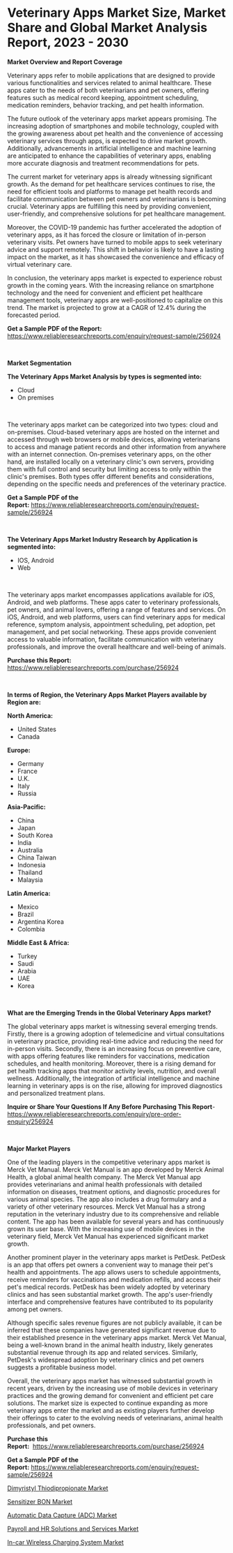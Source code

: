 <p><h1>Veterinary Apps Market Size, Market Share and Global Market Analysis Report, 2023 - 2030</h1></p><p><strong>Market Overview and Report Coverage</strong></p>
<p><p>Veterinary apps refer to mobile applications that are designed to provide various functionalities and services related to animal healthcare. These apps cater to the needs of both veterinarians and pet owners, offering features such as medical record keeping, appointment scheduling, medication reminders, behavior tracking, and pet health information.</p><p>The future outlook of the veterinary apps market appears promising. The increasing adoption of smartphones and mobile technology, coupled with the growing awareness about pet health and the convenience of accessing veterinary services through apps, is expected to drive market growth. Additionally, advancements in artificial intelligence and machine learning are anticipated to enhance the capabilities of veterinary apps, enabling more accurate diagnosis and treatment recommendations for pets.</p><p>The current market for veterinary apps is already witnessing significant growth. As the demand for pet healthcare services continues to rise, the need for efficient tools and platforms to manage pet health records and facilitate communication between pet owners and veterinarians is becoming crucial. Veterinary apps are fulfilling this need by providing convenient, user-friendly, and comprehensive solutions for pet healthcare management.</p><p>Moreover, the COVID-19 pandemic has further accelerated the adoption of veterinary apps, as it has forced the closure or limitation of in-person veterinary visits. Pet owners have turned to mobile apps to seek veterinary advice and support remotely. This shift in behavior is likely to have a lasting impact on the market, as it has showcased the convenience and efficacy of virtual veterinary care.</p><p>In conclusion, the veterinary apps market is expected to experience robust growth in the coming years. With the increasing reliance on smartphone technology and the need for convenient and efficient pet healthcare management tools, veterinary apps are well-positioned to capitalize on this trend. The market is projected to grow at a CAGR of 12.4% during the forecasted period.</p></p>
<p><strong>Get a Sample PDF of the Report:</strong> <a href="https://www.reliableresearchreports.com/enquiry/request-sample/256924">https://www.reliableresearchreports.com/enquiry/request-sample/256924</a></p>
<p>&nbsp;</p>
<p><strong>Market Segmentation</strong></p>
<p><strong>The Veterinary Apps Market Analysis by types is segmented into:</strong></p>
<p><ul><li>Cloud</li><li>On premises</li></ul></p>
<p>&nbsp;</p>
<p><p>The veterinary apps market can be categorized into two types: cloud and on-premises. Cloud-based veterinary apps are hosted on the internet and accessed through web browsers or mobile devices, allowing veterinarians to access and manage patient records and other information from anywhere with an internet connection. On-premises veterinary apps, on the other hand, are installed locally on a veterinary clinic's own servers, providing them with full control and security but limiting access to only within the clinic's premises. Both types offer different benefits and considerations, depending on the specific needs and preferences of the veterinary practice.</p></p>
<p><strong>Get a Sample PDF of the Report:</strong>&nbsp;<a href="https://www.reliableresearchreports.com/enquiry/request-sample/256924">https://www.reliableresearchreports.com/enquiry/request-sample/256924</a></p>
<p>&nbsp;</p>
<p><strong>The Veterinary Apps Market Industry Research by Application is segmented into:</strong></p>
<p><ul><li>IOS, Android</li><li>Web</li></ul></p>
<p>&nbsp;</p>
<p><p>The veterinary apps market encompasses applications available for iOS, Android, and web platforms. These apps cater to veterinary professionals, pet owners, and animal lovers, offering a range of features and services. On iOS, Android, and web platforms, users can find veterinary apps for medical reference, symptom analysis, appointment scheduling, pet adoption, pet management, and pet social networking. These apps provide convenient access to valuable information, facilitate communication with veterinary professionals, and improve the overall healthcare and well-being of animals.</p></p>
<p><strong>Purchase this Report:</strong>&nbsp; <a href="https://www.reliableresearchreports.com/purchase/256924">https://www.reliableresearchreports.com/purchase/256924</a></p>
<p>&nbsp;</p>
<p><strong>In terms of Region, the Veterinary Apps Market Players available by Region are:</strong></p>
<p>
    <p> <strong> North America: </strong>
        <ul>
            <li>United States</li>
            <li>Canada</li>
        </ul>
        </p> 
    <p> <strong> Europe: </strong>
        <ul>
            <li>Germany</li>
            <li>France</li>
            <li>U.K.</li>
            <li>Italy</li>
            <li>Russia</li>
        </ul>
        </p> 
    <p> <strong> Asia-Pacific: </strong>
        <ul>
            <li>China</li>
            <li>Japan</li>
            <li>South Korea</li>
            <li>India</li>
            <li>Australia</li>
            <li>China Taiwan</li>
            <li>Indonesia</li>
            <li>Thailand</li>
            <li>Malaysia</li>
        </ul>
        </p> 
    <p> <strong> Latin America: </strong>
        <ul>
            <li>Mexico</li>
            <li>Brazil</li>
            <li>Argentina Korea</li>
            <li>Colombia</li>
        </ul>
        </p> 
    <p> <strong> Middle East & Africa: </strong>
        <ul>
            <li>Turkey</li>
            <li>Saudi</li>
            <li>Arabia</li>
            <li>UAE</li>
            <li>Korea</li>
        </ul>
    </p>
    </p>
<p>&nbsp;</p>
<p><strong>What are the Emerging Trends in the Global Veterinary Apps market?</strong></p>
<p><p>The global veterinary apps market is witnessing several emerging trends. Firstly, there is a growing adoption of telemedicine and virtual consultations in veterinary practice, providing real-time advice and reducing the need for in-person visits. Secondly, there is an increasing focus on preventive care, with apps offering features like reminders for vaccinations, medication schedules, and health monitoring. Moreover, there is a rising demand for pet health tracking apps that monitor activity levels, nutrition, and overall wellness. Additionally, the integration of artificial intelligence and machine learning in veterinary apps is on the rise, allowing for improved diagnostics and personalized treatment plans.</p></p>
<p><strong>Inquire or Share Your Questions If Any Before Purchasing This Report</strong>- <a href="https://www.reliableresearchreports.com/enquiry/pre-order-enquiry/256924">https://www.reliableresearchreports.com/enquiry/pre-order-enquiry/256924</a></p>
<p>&nbsp;</p>
<p><strong>Major Market Players</strong></p>
<p><p>One of the leading players in the competitive veterinary apps market is Merck Vet Manual. Merck Vet Manual is an app developed by Merck Animal Health, a global animal health company. The Merck Vet Manual app provides veterinarians and animal health professionals with detailed information on diseases, treatment options, and diagnostic procedures for various animal species. The app also includes a drug formulary and a variety of other veterinary resources. Merck Vet Manual has a strong reputation in the veterinary industry due to its comprehensive and reliable content. The app has been available for several years and has continuously grown its user base. With the increasing use of mobile devices in the veterinary field, Merck Vet Manual has experienced significant market growth.</p><p>Another prominent player in the veterinary apps market is PetDesk. PetDesk is an app that offers pet owners a convenient way to manage their pet's health and appointments. The app allows users to schedule appointments, receive reminders for vaccinations and medication refills, and access their pet's medical records. PetDesk has been widely adopted by veterinary clinics and has seen substantial market growth. The app's user-friendly interface and comprehensive features have contributed to its popularity among pet owners.</p><p>Although specific sales revenue figures are not publicly available, it can be inferred that these companies have generated significant revenue due to their established presence in the veterinary apps market. Merck Vet Manual, being a well-known brand in the animal health industry, likely generates substantial revenue through its app and related services. Similarly, PetDesk's widespread adoption by veterinary clinics and pet owners suggests a profitable business model.</p><p>Overall, the veterinary apps market has witnessed substantial growth in recent years, driven by the increasing use of mobile devices in veterinary practices and the growing demand for convenient and efficient pet care solutions. The market size is expected to continue expanding as more veterinary apps enter the market and as existing players further develop their offerings to cater to the evolving needs of veterinarians, animal health professionals, and pet owners.</p></p>
<p><strong>Purchase this Report:</strong>&nbsp;&nbsp;<a href="https://www.reliableresearchreports.com/purchase/256924">https://www.reliableresearchreports.com/purchase/256924</a></p>
<p></p>
<p><strong>Get a Sample PDF of the Report:</strong>&nbsp;<a href="https://www.reliableresearchreports.com/enquiry/request-sample/256924">https://www.reliableresearchreports.com/enquiry/request-sample/256924</a></p>
<p><p><a href="https://medium.com/@anndavis1924/dimyristyl-thiodipropionate-market-the-key-to-successful-business-strategy-forecast-till-2030-f981dd76cb8a">Dimyristyl Thiodipropionate Market</a></p><p><a href="https://medium.com/@tammyfreeman2022/sensitizer-bon-market-report-reveals-the-latest-trends-and-growth-opportunities-of-this-market-ff38ce84e8ac">Sensitizer BON Market</a></p><p><a href="https://www.linkedin.com/pulse/automatic-data-capture-adc-market-size-share-global-analysis-at80e/">Automatic Data Capture (ADC) Market</a></p><p><a href="https://github.com/sofyaavrova/Market-Research-Report-List-1/blob/main/payroll-and-hr-solutions-and-services-market.md">Payroll and HR Solutions and Services Market</a></p><p><a href="https://www.linkedin.com/pulse/in-car-wireless-charging-system-market-size-2023-6kise/">In-car Wireless Charging System Market</a></p></p>
